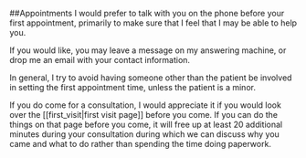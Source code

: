 ##Appointments
I would prefer to talk with you on the phone before your first appointment, primarily to make sure that I feel that I may be able to help you. 

If you would like, you may leave a message on my answering machine, or drop me an email with your contact information.

In general, I try to avoid having someone other than the patient be involved in setting the first appointment time, unless the patient is a minor.

If you do come for a consultation, I would appreciate it if you would look over the [[first_visit|first visit page]] before you come. If you can do the things on that page before you come, it will free up at least 20 additional minutes
during your consultation during which we can discuss why you came and what to do rather than spending the time doing
paperwork.
